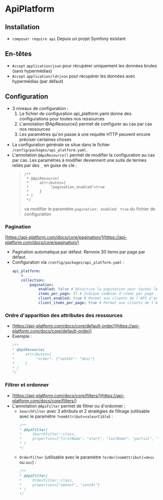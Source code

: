 # ApiPlatform

## Installation

* `composer require api` Depuis un projet Symfony existant

## En-têtes

* `Accept` `application/json` pour récupérer uniquement les données brutes (sans hypermédias)
* `Accept` `application/ld+json` pour récupérer les données avec hypermédias (par défaut)

## Configuration

* 3 niveaux de configuration :
    1. Le fichier de configuration api_platform.yaml donne des configurations pour toutes nos ressources
    1. L'annotation @ApiResource() permet de configurer au cas par cas nos ressources
    1. Les paramètres qu'on passe à une requête HTTP peuvent encore préciser certaines choses 
* La configuration générale se situe dans le fichier `/config/packages/api_platform.yaml`.
* L'annotation `@ApiResource()` permet de modifier la configuration au cas par cas. Les paramètres à modifier deviennent une suite de termes reliés par des `_` en guise de clé :
    > ```
    > /**
    >  * @ApiResource(
    >  *     attributes={
    >  *          "pagination_enabled"=true
    >  *     }
    >  * )
    >  */
    > ```
    > va modifier le paramètre `pagination: enabled: true` du fichier de configuration

### Pagination

[https://api-platform.com/docs/core/pagination/](https://api-platform.com/docs/core/pagination/)

* Pagination automatique par défaut. Renvoie 30 items par page par défaut.
* Configuration via `/config/packages/api_platform.yaml` :
    ```yaml
    api_platform:
        # ...
        collection:
            pagination:
                enabled: false # Désactive la pagination pour toutes les ressources
                items_per_page: 17 # Indique combien d'items par page
                client_enabled: true # Permet aux clients de l'API d'activer ou de désactiver la pagination via un paramètre dans l'URL (par défaut ?pagination=true)
                client_items_per_page: true # Permet aux clients de l'API de modifier le nombre d'items par page via un paramètre dans l'URL (par défaut ?itemsPerPage=10)
    ```

### Ordre d'apparition des attributes des ressources

* [https://api-platform.com/docs/core/default-order/](https://api-platform.com/docs/core/default-order/)
* Exemple :
    ```php
    /**
    * @ApiResource(
    *     attributes={
    *          "order": {"sentAt": "desc"}
    *     }
    * )
    */
    ```

### Filtrer et ordonner

* [https://api-platform.com/docs/core/filters/](https://api-platform.com/docs/core/filters/)
* L'annotation `@ApiFilter` permet de filtrer ou d'ordonner :
    * `SearchFilter` avec 3 attributs et 2 stratégies de filtrage (utilisable avec le paramètre `?nomAttribut=valeurCible`) :
        ```php
        /**
        * @ApiFilter(
        *     SearchFilter::class,
        *     properties={"firstName": "start", "lastName": "partial", "company"}
        * )
        */
        ```
    * `OrderFilter` (utilisable avec le paramètre `?order[nomAttribut]=desc` ou `asc`) :
        ```php
        /**
        * @ApiFilter(
        *     OrderFilter::class,
        *     properties={"amount", "sentAt"}
        * )
        */
        ```

